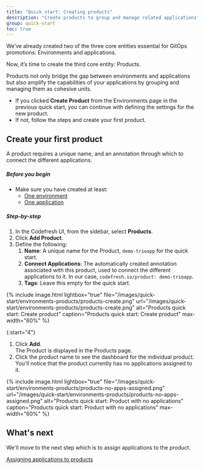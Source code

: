 ```yaml
---
title: "Quick start: Creating products"
description: "Create products to group and manage related applications"
group: quick-start
toc: true
---
```



We’ve already created two of the three core entities essential for GitOps promotions: Environments and applications.

Now, it’s time to create the third core entity: Products. 

Products not only bridge the gap between environments and applications but also amplify the capabilities of your applications by grouping and managing them as cohesive units.

* If you clicked **Create Product** from the Environments page in the previous quick start, you can continue with defining the settings for the new product. 
* If not, follow the steps and create your first product. 

## Create your first product
A product requires a unique name, and an annotation through which to connect the different applications.

##### Before you begin
* Make sure you have created at least:
  * [One environment]({{site.baseurl}}/docs/gitops-quick-start/quick-start-gitops-environments/)  
  * [One application]({{site.baseurl}}/docs/gitops-quick-start/applications/create-app-ui/)

##### Step-by-step

1. In the Codefresh UI, from the sidebar, select **Products**.
1. Click **Add Product**.
1. Define the following:
    1. **Name**: A unique name for the Product, `demo-trioapp` for the quick start.
    1. **Connect Applications**: The automatically created annotation associated with this product, used to connect the different applications to it. In our case, `codefresh.io/product: demo-trioapp`. 
    1. **Tags**: Leave this empty for the quick start.


{% include 
	image.html 
	lightbox="true" 
	file="/images/quick-start/environments-products/products-create.png" 
	url="/images/quick-start/environments-products/products-create.png" 
	alt="Products quick start: Create product" 
	caption="Products quick start: Create product"
  max-width="60%" 
%}

{:start="4"}
1. Click **Add**.  
   The Product is displayed in the Products page. 
1. Click the product name to see the dashboard for the individual product.  
   You'll notice that the product currently has no applications assigned to it.

{% include 
	image.html 
	lightbox="true" 
	file="/images/quick-start/environments-products/products-no-apps-assigned.png" 
	url="/images/quick-start/environments-products/products-no-apps-assigned.png" 
	alt="Products quick start: Product with no applications" 
	caption="Products quick start: Product with no applications"
  max-width="60%" 
%}



## What's next
We'll move to the next step which is to assign applications to the product.

[Assigning applications to products]({{site.baseurl}}/docs/gitops-quick-start/products/quick-start-product-assign-apps/)